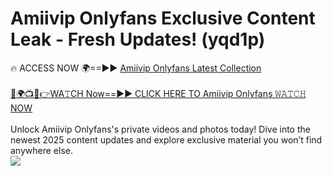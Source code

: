 # Amiivip Onlyfans Exclusive Content Leak - Fresh Updates! (yqd1p)

🔥 ACCESS NOW 🌍==►► <a href="https://tinyurl.com/kvy9nzfs" rel="nofollow">Amiivip Onlyfans Latest Collection</a>
<br><br>
[🔴🌍📺📱👉WA𝚃CH Now==►► CLICK HERE TO Amiivip Onlyfans 𝚆𝙰𝚃𝙲𝙷 NOW](https://tinyurl.com/kvy9nzfs)
<br><br>
Unlock Amiivip Onlyfans's private videos and photos today! Dive into the newest 2025 content updates and explore exclusive material you won’t find anywhere else.
<br>
<a href="https://tinyurl.com/kvy9nzfs" rel="nofollow" data-target="animated-image.originalLink"><img src="https://camo.githubusercontent.com/8a4f000d20f83aca3bf7ec5f350d767afa0574a8a352519fd8cfa583a6f93a33/68747470733a2f2f692e696d6775722e636f6d2f644a486b345a712e676966" data-canonical-src="https://i.imgur.com/dJHk4Zq.gif" style="max-width: 100%; display: inline-block;" data-target="animated-image.originalImage"></a>
<br>
